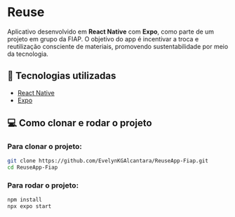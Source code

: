 # Reuse

Aplicativo desenvolvido em **React Native** com **Expo**, como parte de um projeto em grupo da FIAP. O objetivo do app é incentivar a troca e reutilização consciente de materiais, promovendo sustentabilidade por meio da tecnologia.

## 🚀 Tecnologias utilizadas

- [React Native](https://reactnative.dev/)
- [Expo](https://expo.dev/)

## 💻 Como clonar e rodar o projeto

### Para clonar o projeto:

```bash
git clone https://github.com/EvelynKGAlcantara/ReuseApp-Fiap.git
cd ReuseApp-Fiap
```

### Para rodar o projeto:

```bash
npm install
npx expo start
```
